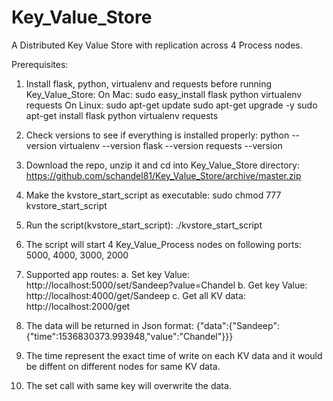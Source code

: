 # Key_Value_Store
A Distributed Key Value Store with replication across 4 Process nodes. 

Prerequisites:
1. Install flask, python, virtualenv and requests before running Key_Value_Store:
On Mac:
sudo easy_install flask python virtualenv requests
On Linux:
sudo apt-get update
sudo apt-get upgrade -y
sudo apt-get install flask python virtualenv requests

2. Check versions to see if everything is installed properly:
python --version
virtualenv --version
flask --version
requests --version

3. Download the repo, unzip it and cd into Key_Value_Store directory:
https://github.com/schandel81/Key_Value_Store/archive/master.zip 

4. Make the kvstore_start_script as executable:
sudo chmod 777 kvstore_start_script

5. Run the script(kvstore_start_script):
./kvstore_start_script

6. The script will start 4 Key_Value_Process nodes on following ports:
   5000, 4000, 3000, 2000

7. Supported app routes:
    a. Set key Value: http://localhost:5000/set/Sandeep?value=Chandel
    b. Get key Value: http://localhost:4000/get/Sandeep
    c. Get all KV data: http://localhost:2000/get

8. The data will be returned in Json format:
{"data":{"Sandeep":{"time":1536830373.993948,"value":"Chandel"}}}

9. The time represent the exact time of write on each KV data and it would be diffent on different nodes for same KV data.

10. The set call with same key will overwrite the data.




